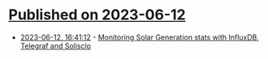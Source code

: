 # [Published on 2023-06-12](index.md)

* [2023-06-12, 16:41:12](https://lobste.rs/s/bzajaf/monitoring_solar_generation_stats_with) - [Monitoring Solar Generation stats with InfluxDB, Telegraf and Solisclo](https://www.bentasker.co.uk/posts/blog/house-stuff/pulling-soliscloud-stats-into-influxdb-with-telegraf.html)

